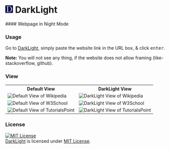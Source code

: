 <h1> <img src="https://github.com/MinhasKamal/DarkLight/raw/master/res/darklight-icon.png" width="24" height=auto /> DarkLight </h1>
#### Webpage in Night Mode

### Usage
Go to [DarkLight](), simply paste the website link in the URL box, & click <kbd>enter</kbd>.

**Note:** You will not see any thing, if the website does not allow framing (like- stackoverflow, github).

### View
  <div align="center">
  <table>
  <tr>
  <th>Default View</th>
  <th>DarkLight View</th>
  </tr>
  <tr>
  <td><img src="https://cloud.githubusercontent.com/assets/5456665/22891984/3d4d78c8-f23b-11e6-8101-8e5650dc19eb.png" height="200" width=auto title="Default View of Wikipedia"></td>
  <td><img src="https://cloud.githubusercontent.com/assets/5456665/22891985/3d4fa652-f23b-11e6-979b-6b5b574e1783.png" height="200" width=auto title="DarkLight View of Wikipedia"></td>
  </tr>
  <tr>
  <td><img src="https://cloud.githubusercontent.com/assets/5456665/22891988/3d564368-f23b-11e6-8502-828608cfea80.png" height="200" width=auto title="Default View of W3School"></td>
  <td><img src="https://cloud.githubusercontent.com/assets/5456665/22891986/3d509b98-f23b-11e6-94d9-cc23577b8b87.png" height="200" width=auto title="DarkLight View of W3School"></td>
  </tr>
  <tr>
  <td><img src="https://cloud.githubusercontent.com/assets/5456665/22891987/3d527184-f23b-11e6-9550-669c6a4e9a34.png" height="200" width=auto title="Default View of TutorialsPoint"></td>
  <td><img src="https://cloud.githubusercontent.com/assets/5456665/22891983/3d4ca8d0-f23b-11e6-9bdd-be53743bc286.png" height="200" width=auto title="DarkLight View of TutorialsPoint"></td>
  </tr>
  </table>
  </div>

### License
<a rel="license" href="https://opensource.org/licenses/MIT"><img alt="MIT License" src="https://cloud.githubusercontent.com/assets/5456665/18950087/fbe0681a-865f-11e6-9552-e59d038d5913.png" width="60em" height=auto/></a><br/><a href="https://github.com/MinhasKamal/DarkLight">DarkLight</a> is licensed under <a rel="license" href="https://opensource.org/licenses/MIT">MIT License</a>.
